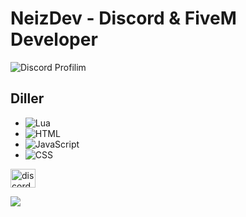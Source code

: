 # NeizDev - Discord & FiveM Developer
<img src="https://lanyard.cnrad.dev/api/1172925617633767489?idleMessage=discord.%20gg%20/%20neizdev" alt="Discord Profilim" style="max-width: 100%;"/>

## Diller

- ![Lua](https://img.shields.io/badge/-Lua-3d8c9e?style=flat-square&logo=lua&logoColor=ffffff)
- ![HTML](https://img.shields.io/badge/-HTML-E34F26?style=flat-square&logo=html5&logoColor=ffffff)
- ![JavaScript](https://img.shields.io/badge/-JavaScript-F7DF1E?style=flat-square&logo=javascript&logoColor=ffffff)
- ![CSS](https://img.shields.io/badge/-CSS-1572B6?style=flat-square&logo=css3&logoColor=ffffff)


<a href="https://discord.gg/discord.gg/neizdev" target="blank"><img align="center" src="https://raw.githubusercontent.com/rahuldkjain/github-profile-readme-generator/master/src/images/icons/Social/discord.svg" alt="discord.gg/neizdev" height="30" width="40" /></a>


![](https://komarev.com/ghpvc/?username=Neizfix&color=green)



